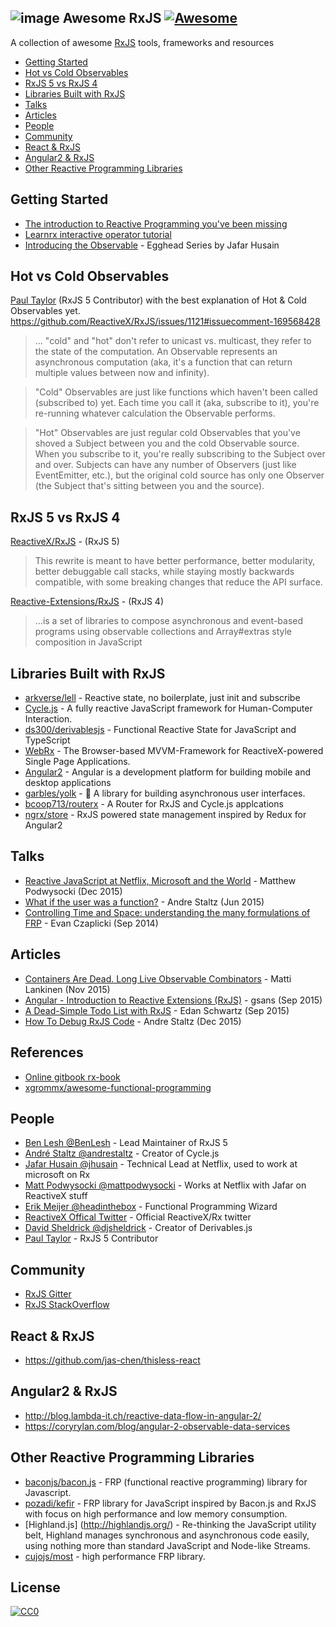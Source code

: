 ![image](https://cloud.githubusercontent.com/assets/1134912/12602549/f6db6850-c4f5-11e5-9eb8-dc28f08f68ec.png)
Awesome RxJS [![Awesome](https://cdn.rawgit.com/sindresorhus/awesome/d7305f38d29fed78fa85652e3a63e154dd8e8829/media/badge.svg)](https://github.com/sindresorhus/awesome)
------------

A collection of awesome [RxJS](https://github.com/Reactive-Extensions/RxJS) tools, frameworks and resources

 - [Getting Started](#getting-started)
 - [Hot vs Cold Observables](#hot-vs-cold-observables)
 - [RxJS 5 vs RxJS 4](#rxjs-5-vs-rxjs-4)
 - [Libraries Built with RxJS](#libraries-built-with-rxjs)
 - [Talks](#talks)
 - [Articles](#articles)
 - [People](#people)
 - [Community](#community)
 - [React & RxJS](#react--rxjs)
 - [Angular2 & RxJS](#angular2--rxjs)
 - [Other Reactive Programming Libraries](#other-reactive-programming-libraries)

## Getting Started
 - [The introduction to Reactive Programming you've been missing](https://gist.github.com/staltz/868e7e9bc2a7b8c1f754)
 - [Learnrx interactive operator tutorial](http://reactivex.io/learnrx/)
 - [Introducing the Observable](https://egghead.io/lessons/javascript-introducing-the-observable) - Egghead Series by Jafar Husain

## Hot vs Cold Observables
[Paul Taylor](https://twitter.com/trxcllnt) (RxJS 5 Contributor) with the best explanation of Hot & Cold Observables yet.
https://github.com/ReactiveX/RxJS/issues/1121#issuecomment-169568428
> ...
"cold" and "hot" don't refer to unicast vs. multicast, they refer to the state of the computation. An Observable represents an asynchronous computation (aka, it's a function that can return multiple values between now and infinity).

>"Cold" Observables are just like functions which haven't been called (subscribed to) yet. Each time you call it (aka, subscribe to it), you're re-running whatever calculation the Observable performs.

>"Hot" Observables are just regular cold Observables that you've shoved a Subject between you and the cold Observable source. When you subscribe to it, you're really subscribing to the Subject over and over. Subjects can have any number of Observers (just like EventEmitter, etc.), but the original cold source has only one Observer (the Subject that's sitting between you and the source).

## RxJS 5 vs RxJS 4
[ReactiveX/RxJS](https://github.com/ReactiveX/RxJS) - (RxJS 5)

>This rewrite is meant to have better performance, better modularity, better debuggable call stacks, while staying mostly backwards compatible, with some breaking changes that reduce the API surface.

[Reactive-Extensions/RxJS](https://github.com/Reactive-Extensions/RxJS) - (RxJS 4)

> ...is a set of libraries to compose asynchronous and event-based programs using observable collections and Array#extras style composition in JavaScript
 
## Libraries Built with RxJS
 - [arkverse/lell](https://github.com/arkverse/lell) - Reactive state, no boilerplate, just init and subscribe
 - [Cycle.js](https://cycle.js.org) - A fully reactive JavaScript framework for Human-Computer Interaction.
 - [ds300/derivablesjs](https://github.com/ds300/derivablejs) - Functional Reactive State for JavaScript and TypeScript
 - [WebRx](https://webrx.org) - The Browser-based MVVM-Framework for ReactiveX-powered Single Page Applications.
 - [Angular2](https://angular.io/) - Angular is a development platform for building mobile and desktop applications
 - [garbles/yolk](https://github.com/garbles/yolk) - :egg: A library for building asynchronous user interfaces.
 - [bcoop713/routerx](https://github.com/bcoop713/routerx) - A Router for RxJS and Cycle.js applcations
 - [ngrx/store](https://github.com/ngrx/store) - RxJS powered state management inspired by Redux for Angular2


## Talks
 - [Reactive JavaScript at Netflix, Microsoft and the World](https://www.youtube.com/watch?v=KOOT7BArVHQ) - Matthew Podwysocki (Dec 2015)
 - [What if the user was a function?](https://www.youtube.com/watch?v=1zj7M1LnJV4) - Andre Staltz (Jun 2015)
 - [Controlling Time and Space: understanding the many formulations of FRP](https://www.youtube.com/watch?v=Agu6jipKfYw) - Evan Czaplicki (Sep 2014)

## Articles
 - [Containers Are Dead. Long Live Observable Combinators](https://medium.com/@milankinen/containers-are-dead-long-live-observable-combinators-2cb0c1f06c96#.4e639jlf5) - Matti Lankinen (Nov 2015)
 - [Angular - Introduction to Reactive Extensions (RxJS)](https://medium.com/google-developer-experts/angular-introduction-to-reactive-extensions-rxjs-a86a7430a61f#.4xdsm88gq) - gsans (Sep 2015)
 - [A Dead-Simple Todo List with RxJS](http://blog.edanschwartz.com/2015/09/18/dead-simple-rxjs-todo-list/?utm_medium=email) - Edan Schwartz (Sep 2015)
 - [How To Debug RxJS Code](http://staltz.com/how-to-debug-rxjs-code.html) - Andre Staltz (Dec 2015)

## References
 - [Online gitbook rx-book](https://xgrommx.github.io/rx-book/index.html)
 - [xgrommx/awesome-functional-programming](https://github.com/xgrommx/awesome-functional-programming)
 
## People
 - [Ben Lesh @BenLesh](https://twitter.com/BenLesh) - Lead Maintainer of RxJS 5
 - [André Staltz @andrestaltz](https://twitter.com/andrestaltz) - Creator of Cycle.js
 - [Jafar Husain @jhusain](https://twitter.com/djsheldrick) - Technical Lead at Netflix, used to work at microsoft on Rx
 - [Matt Podwysocki @mattpodwysocki](https://twitter.com/mattpodwysocki) - Works at Netflix with Jafar on ReactiveX stuff
 - [Erik Meijer @headinthebox](https://twitter.com/headinthebox) - Functional Programming Wizard
 - [ReactiveX Offical Twitter](https://twitter.com/ReactiveX) - Official ReactiveX/Rx twitter
 - [David Sheldrick @djsheldrick](https://twitter.com/djsheldrick) - Creator of Derivables.js
 - [Paul Taylor](https://twitter.com/trxcllnt) - RxJS 5 Contributor

## Community
 - [RxJS Gitter](https://gitter.im/Reactive-Extensions/RxJS)
 - [RxJS StackOverflow](https://stackoverflow.com/questions/tagged/rxjs)
 
## React & RxJS
 - https://github.com/jas-chen/thisless-react

## Angular2 & RxJS
 - http://blog.lambda-it.ch/reactive-data-flow-in-angular-2/
 - https://coryrylan.com/blog/angular-2-observable-data-services

## Other Reactive Programming Libraries
* [baconjs/bacon.js](https://github.com/baconjs/bacon.js) - FRP (functional reactive programming) library for Javascript.
* [pozadi/kefir](https://github.com/pozadi/kefir) - FRP library for JavaScript inspired by Bacon.js and RxJS with focus on high performance and low memory consumption.
* [Highland.js] (http://highlandjs.org/) - Re-thinking the JavaScript utility belt, Highland manages synchronous and asynchronous code easily, using nothing more than standard JavaScript and Node-like Streams.
* [cujojs/most](https://github.com/cujojs/most) - high performance FRP library.

## License

[![CC0](https://i.creativecommons.org/p/zero/1.0/88x31.png)](https://creativecommons.org/publicdomain/zero/1.0/)
